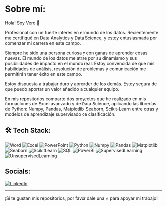 

<!--
**veroivega13/veroivega13** is a ✨ _special_ ✨ repository because its `README.md` (this file) appears on your GitHub profile.

Here are some ideas to get you started:

- 🔭 I’m currently working on ...
- 🌱 I’m currently learning ...
- 👯 I’m looking to collaborate on ...
- 🤔 I’m looking for help with ...
- 💬 Ask me about ...
- 📫 How to reach me: ...
- 😄 Pronouns: ...
- ⚡ Fun fact: ...
-->
# Sobre mí:

Hola! Soy Vero 👋

Profesional con un fuerte interés en el mundo de los datos. Recientemente me certifiqué en Data Analytics y Data Science, y estoy entusiasmada por comenzar mi carrera en este campo.

Siempre he sido una persona curiosa y con ganas de aprender cosas nuevas. El mundo de los datos me atrae por su dinamismo y sus posibilidades de impacto en el mundo real. Estoy convencida de que mis habilidades de análisis, resolución de problemas y comunicación me permitirán tener éxito en este campo.

Estoy dispuesta a trabajar duro y aprender de los demás. Estoy segura de que puedo aportar un valor añadido a cualquier equipo.

En mis repositorios comparto dos proyectos que he realizado en mis formaciones de Excel avanzado y de Data Science, aplicando las librerías de Python: Numpy, Pandas, Matplotlib, Seaborn, Scikit-Learn entre otras y modelos de aprendizaje supervisado de clasificación.

## 🛠 Tech Stack:

![Word](https://img.shields.io/badge/Office-Word-blue)
![Excel](https://img.shields.io/badge/Office-Excel-brightgreen)
![PowerPoint](https://img.shields.io/badge/Office-PowerPoint-yellowgreen)
![Python](https://img.shields.io/badge/Programming-Python-blue)
![Numpy](https://img.shields.io/badge/Python-Numpy-informational)
![Pandas](https://img.shields.io/badge/Python-Pandas-blue)
![Matplotlib](https://img.shields.io/badge/Python-Matplotlib-yellow)
![Seaborn](https://img.shields.io/badge/Python-Seaborn-lightgrey)
![ScikitLearn](https://img.shields.io/badge/Python-Scikit--Learn-orange)
![SQL](https://img.shields.io/badge/Databases-SQL-blue)
![PowerBI](https://img.shields.io/badge/Data_Visualization-Power_BI-yellowgreen)
![SupervisedLearning](https://img.shields.io/badge/Machine_Learning-Supervised_learning-blue)
![UnsupervisedLearning](https://img.shields.io/badge/Machine_Learning-Unsupervised_learning-orange)

## Socials:

[![LinkedIn](https://img.shields.io/badge/LinkedIn-0077B5?style=flat&logo=linkedin&logoColor=white)]((https://www.linkedin.com/in/ver%C3%B3nica-v-2b00b91b2/))

---

¡Si te gustan mis repositorios, por favor dale una ⭐ para apoyar mi trabajo!
